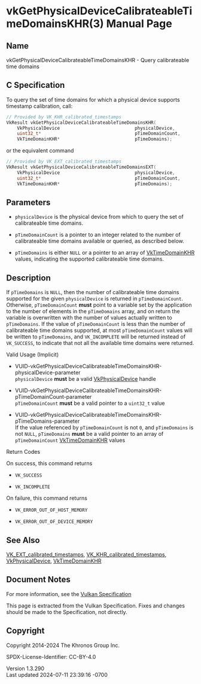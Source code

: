 # vkGetPhysicalDeviceCalibrateableTimeDomainsKHR(3) Manual Page

## Name

vkGetPhysicalDeviceCalibrateableTimeDomainsKHR - Query calibrateable
time domains



## <a href="#_c_specification" class="anchor"></a>C Specification

To query the set of time domains for which a physical device supports
timestamp calibration, call:

``` c
// Provided by VK_KHR_calibrated_timestamps
VkResult vkGetPhysicalDeviceCalibrateableTimeDomainsKHR(
    VkPhysicalDevice                            physicalDevice,
    uint32_t*                                   pTimeDomainCount,
    VkTimeDomainKHR*                            pTimeDomains);
```

or the equivalent command

``` c
// Provided by VK_EXT_calibrated_timestamps
VkResult vkGetPhysicalDeviceCalibrateableTimeDomainsEXT(
    VkPhysicalDevice                            physicalDevice,
    uint32_t*                                   pTimeDomainCount,
    VkTimeDomainKHR*                            pTimeDomains);
```

## <a href="#_parameters" class="anchor"></a>Parameters

- `physicalDevice` is the physical device from which to query the set of
  calibrateable time domains.

- `pTimeDomainCount` is a pointer to an integer related to the number of
  calibrateable time domains available or queried, as described below.

- `pTimeDomains` is either `NULL` or a pointer to an array of
  [VkTimeDomainKHR](https://registry.khronos.org/vulkan/specs/1.3-extensions/man/html/VkTimeDomainKHR.html) values, indicating the
  supported calibrateable time domains.

## <a href="#_description" class="anchor"></a>Description

If `pTimeDomains` is `NULL`, then the number of calibrateable time
domains supported for the given `physicalDevice` is returned in
`pTimeDomainCount`. Otherwise, `pTimeDomainCount` **must** point to a
variable set by the application to the number of elements in the
`pTimeDomains` array, and on return the variable is overwritten with the
number of values actually written to `pTimeDomains`. If the value of
`pTimeDomainCount` is less than the number of calibrateable time domains
supported, at most `pTimeDomainCount` values will be written to
`pTimeDomains`, and `VK_INCOMPLETE` will be returned instead of
`VK_SUCCESS`, to indicate that not all the available time domains were
returned.

Valid Usage (Implicit)

- <a
  href="#VUID-vkGetPhysicalDeviceCalibrateableTimeDomainsKHR-physicalDevice-parameter"
  id="VUID-vkGetPhysicalDeviceCalibrateableTimeDomainsKHR-physicalDevice-parameter"></a>
  VUID-vkGetPhysicalDeviceCalibrateableTimeDomainsKHR-physicalDevice-parameter  
  `physicalDevice` **must** be a valid
  [VkPhysicalDevice](https://registry.khronos.org/vulkan/specs/1.3-extensions/man/html/VkPhysicalDevice.html) handle

- <a
  href="#VUID-vkGetPhysicalDeviceCalibrateableTimeDomainsKHR-pTimeDomainCount-parameter"
  id="VUID-vkGetPhysicalDeviceCalibrateableTimeDomainsKHR-pTimeDomainCount-parameter"></a>
  VUID-vkGetPhysicalDeviceCalibrateableTimeDomainsKHR-pTimeDomainCount-parameter  
  `pTimeDomainCount` **must** be a valid pointer to a `uint32_t` value

- <a
  href="#VUID-vkGetPhysicalDeviceCalibrateableTimeDomainsKHR-pTimeDomains-parameter"
  id="VUID-vkGetPhysicalDeviceCalibrateableTimeDomainsKHR-pTimeDomains-parameter"></a>
  VUID-vkGetPhysicalDeviceCalibrateableTimeDomainsKHR-pTimeDomains-parameter  
  If the value referenced by `pTimeDomainCount` is not `0`, and
  `pTimeDomains` is not `NULL`, `pTimeDomains` **must** be a valid
  pointer to an array of `pTimeDomainCount`
  [VkTimeDomainKHR](https://registry.khronos.org/vulkan/specs/1.3-extensions/man/html/VkTimeDomainKHR.html) values

Return Codes

On success, this command returns  
- `VK_SUCCESS`

- `VK_INCOMPLETE`

On failure, this command returns  
- `VK_ERROR_OUT_OF_HOST_MEMORY`

- `VK_ERROR_OUT_OF_DEVICE_MEMORY`

## <a href="#_see_also" class="anchor"></a>See Also

[VK_EXT_calibrated_timestamps](https://registry.khronos.org/vulkan/specs/1.3-extensions/man/html/VK_EXT_calibrated_timestamps.html),
[VK_KHR_calibrated_timestamps](https://registry.khronos.org/vulkan/specs/1.3-extensions/man/html/VK_KHR_calibrated_timestamps.html),
[VkPhysicalDevice](https://registry.khronos.org/vulkan/specs/1.3-extensions/man/html/VkPhysicalDevice.html),
[VkTimeDomainKHR](https://registry.khronos.org/vulkan/specs/1.3-extensions/man/html/VkTimeDomainKHR.html)

## <a href="#_document_notes" class="anchor"></a>Document Notes

For more information, see the <a
href="https://registry.khronos.org/vulkan/specs/1.3-extensions/html/vkspec.html#vkGetPhysicalDeviceCalibrateableTimeDomainsKHR"
target="_blank" rel="noopener">Vulkan Specification</a>

This page is extracted from the Vulkan Specification. Fixes and changes
should be made to the Specification, not directly.

## <a href="#_copyright" class="anchor"></a>Copyright

Copyright 2014-2024 The Khronos Group Inc.

SPDX-License-Identifier: CC-BY-4.0

Version 1.3.290  
Last updated 2024-07-11 23:39:16 -0700
